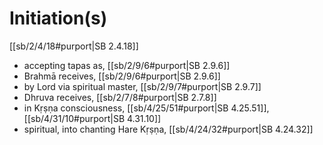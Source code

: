 # Initiation(s)

[[sb/2/4/18#purport|SB 2.4.18]]

* accepting tapas as, [[sb/2/9/6#purport|SB 2.9.6]]
* Brahmā receives, [[sb/2/9/6#purport|SB 2.9.6]]
* by Lord via spiritual master, [[sb/2/9/7#purport|SB 2.9.7]]
* Dhruva receives, [[sb/2/7/8#purport|SB 2.7.8]]
* in Kṛṣṇa consciousness, [[sb/4/25/51#purport|SB 4.25.51]], [[sb/4/31/10#purport|SB 4.31.10]]
* spiritual, into chanting Hare Kṛṣṇa, [[sb/4/24/32#purport|SB 4.24.32]]
